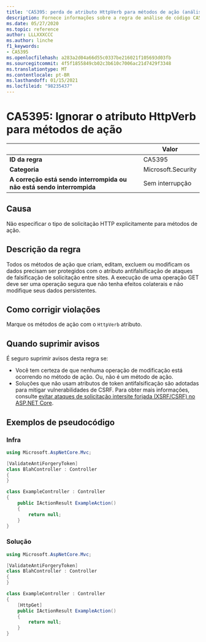 ```yaml
---
title: 'CA5395: perda de atributo HttpVerb para métodos de ação (análise de código)'
description: Fornece informações sobre a regra de análise de código CA5395, incluindo causas, como corrigir violações e quando suprimir.
ms.date: 05/27/2020
ms.topic: reference
author: LLLXXXCCC
ms.author: linche
f1_keywords:
- CA5395
ms.openlocfilehash: a283a2d04a66d55c0337be216021f105693d03fb
ms.sourcegitcommit: 4f5f1855849cb02c3b610c7006ac21d7429f3348
ms.translationtype: MT
ms.contentlocale: pt-BR
ms.lasthandoff: 01/15/2021
ms.locfileid: "98235437"
---
```

# <a name="ca5395-miss-httpverb-attribute-for-action-methods"></a>CA5395: Ignorar o atributo HttpVerb para métodos de ação

| | Valor |
|-|-|
| **ID da regra** |CA5395|
| **Categoria** |Microsoft.Security|
| **A correção está sendo interrompida ou não está sendo interrompida** |Sem interrupção|

## <a name="cause"></a>Causa

Não especificar o tipo de solicitação HTTP explicitamente para métodos de ação.

## <a name="rule-description"></a>Descrição da regra

Todos os métodos de ação que criam, editam, excluem ou modificam os dados precisam ser protegidos com o atributo antifalsificação de ataques de falsificação de solicitação entre sites. A execução de uma operação GET deve ser uma operação segura que não tenha efeitos colaterais e não modifique seus dados persistentes.

## <a name="how-to-fix-violations"></a>Como corrigir violações

Marque os métodos de ação com o `HttpVerb` atributo.

## <a name="when-to-suppress-warnings"></a>Quando suprimir avisos

É seguro suprimir avisos desta regra se:

- Você tem certeza de que nenhuma operação de modificação está ocorrendo no método de ação. Ou, não é um método de ação.
- Soluções que não usam atributos de token antifalsificação são adotadas para mitigar vulnerabilidades de CSRF. Para obter mais informações, consulte [evitar ataques de solicitação intersite forjada (XSRF/CSRF) no ASP.NET Core](/aspnet/core/security/anti-request-forgery).

## <a name="pseudo-code-examples"></a>Exemplos de pseudocódigo

### <a name="violation"></a>Infra

```csharp
using Microsoft.AspNetCore.Mvc;

[ValidateAntiForgeryToken]
class BlahController : Controller
{
}

class ExampleController : Controller
{
    public IActionResult ExampleAction()
    {
        return null;
    }
}
```

### <a name="solution"></a>Solução

```csharp
using Microsoft.AspNetCore.Mvc;

[ValidateAntiForgeryToken]
class BlahController : Controller
{
}

class ExampleController : Controller
{
    [HttpGet]
    public IActionResult ExampleAction()
    {
        return null;
    }
}
```

